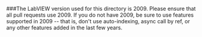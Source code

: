 ###The LabVIEW version used for this directory is 2009. Please ensure that all pull requests use 2009. If you do not have 2009, be sure to use features supported in 2009 -- that is, don't use auto-indexing, async call by ref, or any other features added in the last few years.
